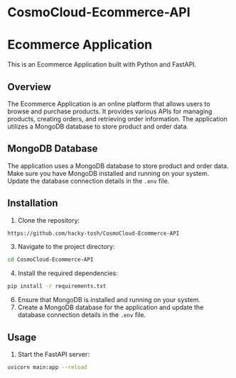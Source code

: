 # CosmoCloud-Ecommerce-API

# Ecommerce Application

This is an Ecommerce Application built with Python and FastAPI.

## Overview

The Ecommerce Application is an online platform that allows users to browse and purchase products. It provides various APIs for managing products, creating orders, and retrieving order information. The application utilizes a MongoDB database to store product and order data.

## MongoDB Database

The application uses a MongoDB database to store product and order data. Make sure you have MongoDB installed and running on your system. Update the database connection details in the `.env` file.

## Installation

1. Clone the repository:
```bash
https://github.com/hacky-tosh/CosmoCloud-Ecommerce-API
```

3. Navigate to the project directory:
```bash
cd CosmoCloud-Ecommerce-API
```

4. Install the required dependencies:
```bash
pip install -r requirements.txt
```

6. Ensure that MongoDB is installed and running on your system.
7. Create a MongoDB database for the application and update the database connection details in the `.env` file.

## Usage

1. Start the FastAPI server:
```bash
uvicorn main:app --reload
```
